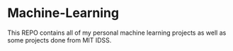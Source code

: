 # Machine-Learning
This REPO contains all of my personal machine 
learning projects as well as some projects done from MIT IDSS. 
